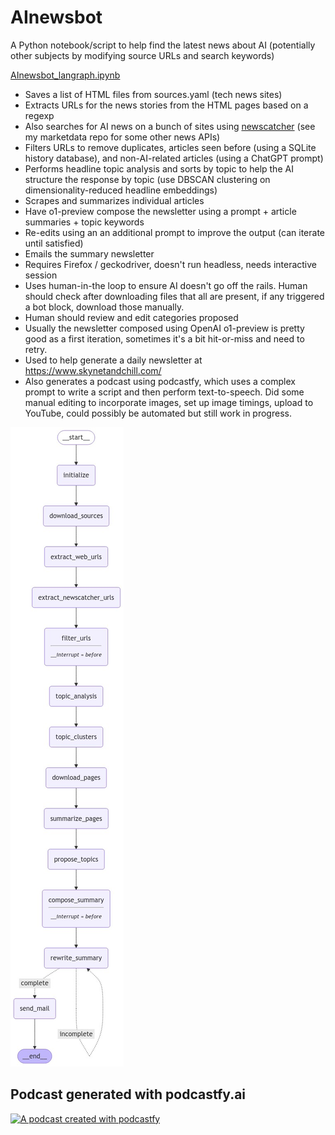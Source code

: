 # AInewsbot
A Python notebook/script to help find the latest news about AI (potentially other subjects by modifying source URLs and search keywords)

[AInewsbot_langraph.ipynb](https://github.com/druce/AInewsbot/blob/main/AInewsbot_langgraph.ipynb)

- Saves a list of HTML files from sources.yaml (tech news sites)
- Extracts URLs for the news stories from the HTML pages based on a regexp
- Also searches for AI news on a bunch of sites using [newscatcher](https://www.newscatcherapi.com/) (see my marketdata repo for some other news APIs)
- Filters URLs to remove duplicates, articles seen before (using a SQLite history database), and non-AI-related articles (using a ChatGPT prompt)
- Performs headline topic analysis and sorts by topic to help the AI structure the response by topic (use DBSCAN clustering on dimensionality-reduced headline embeddings)
- Scrapes and summarizes individual articles
- Have o1-preview compose the newsletter using a prompt + article summaries + topic keywords
- Re-edits using an an additional prompt to improve the output (can iterate until satisfied)
- Emails the summary newsletter
- Requires Firefox / geckodriver, doesn't run headless, needs interactive session
- Uses human-in-the loop to ensure AI doesn't go off the rails. Human should check after downloading files that all are present, if any triggered a bot block, download those manually.
- Human should review and edit categories proposed
- Usually the newsletter composed using OpenAI o1-preview is pretty good as a first iteration, sometimes it's a bit hit-or-miss and need to retry. 
- Used to help generate a daily newsletter at https://www.skynetandchill.com/
- Also generates a podcast using podcastfy, which uses a complex prompt to write a script and then perform text-to-speech. Did some manual editing to incorporate images, set up image timings, upload to YouTube, could possibly be automated but still work in progress.

![flowchart](https://github.com/druce/AInewsbot/blob/main/graph.jpeg?raw=true)

## Podcast generated with podcastfy.ai

[![A podcast created with podcastfy](https://img.youtube.com/vi/Fl0xP1Io72k/0.jpg)](https://www.youtube.com/shorts/AOVOOZQthNU)
